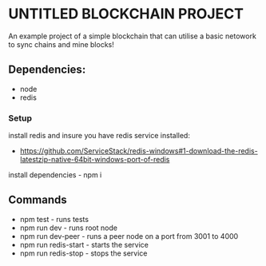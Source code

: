# UNTITLED BLOCKCHAIN  PROJECT #


An example project of a simple blockchain that can utilise a basic netowork to sync chains and mine blocks! 

## Dependencies: ##
 * node
 * redis
 
### Setup

install redis and insure you have redis service installed:

* https://github.com/ServiceStack/redis-windows#1-download-the-redis-latestzip-native-64bit-windows-port-of-redis

install dependencies - npm i
 
## Commands ##
* npm test - runs tests
* npm run dev - runs root node
* npm run dev-peer - runs a peer node on a port from 3001 to 4000
* npm run redis-start - starts the service
* npm run redis-stop - stops the service
